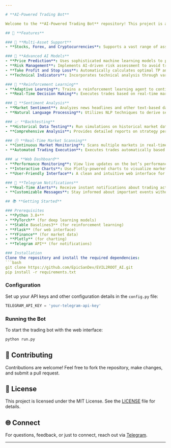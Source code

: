 ```yaml
---

# **AI-Powered Trading Bot**

Welcome to the **AI-Powered Trading Bot** repository! This project is a comprehensive, high-performance trading bot that integrates machine learning, reinforcement learning, and sentiment analysis to make informed trading decisions across multiple markets, including stocks, forex, and cryptocurrencies.

## 🌟 **Features**

### 🚀 **Multi-Asset Support**
- **Stocks, Forex, and Cryptocurrencies**: Supports a vast range of assets, including major stock symbols, forex pairs, and popular cryptocurrencies.

### 🧠 **Advanced AI Models**
- **Price Prediction**: Uses sophisticated machine learning models to predict future prices based on historical data.
- **Risk Management**: Implements AI-driven risk assessment to avoid trades with unfavorable risk/reward ratios.
- **Take Profit and Stop Loss**: Automatically calculates optimal TP and SL levels to maximize profits and minimize losses.
- **Technical Indicators**: Incorporates technical analysis through various indicators, including moving averages and RSI, to refine trading decisions.

### 🎯 **Reinforcement Learning**
- **Adaptive Learning**: Trains a reinforcement learning agent to continuously improve trading strategies based on past performance.
- **Real-Time Decision Making**: Executes trades based on real-time market data and dynamically adjusts strategies as markets evolve.

### 💬 **Sentiment Analysis**
- **Market Sentiment**: Analyzes news headlines and other text-based data to gauge market sentiment, which influences trading decisions.
- **Natural Language Processing**: Utilizes NLP techniques to derive sentiment scores from various sources, providing an additional layer of decision-making insight.

### 📈 **Backtesting**
- **Historical Data Testing**: Run simulations on historical market data to evaluate the performance of trading strategies before deploying them in live markets.
- **Comprehensive Analysis**: Provides detailed reports on strategy performance, including profit/loss, drawdowns, and other key metrics.

### 🕒 **Real-Time Market Scanning**
- **Continuous Market Monitoring**: Scans multiple markets in real-time to identify trading opportunities as they arise.
- **Automated Trading Execution**: Executes trades automatically based on pre-defined strategies and market conditions.

### 📊 **Web Dashboard**
- **Performance Monitoring**: View live updates on the bot’s performance, including CPU/GPU usage, trade execution, and financial metrics.
- **Interactive Charts**: Use Plotly-powered charts to visualize market data, trade history, and more.
- **User-Friendly Interface**: A clean and intuitive web interface for monitoring and controlling the trading bot.

### 🔔 **Telegram Notifications**
- **Real-Time Alerts**: Receive instant notifications about trading activity, model training updates, and system status directly to your Telegram account.
- **Customizable Messages**: Stay informed about important events without needing to be logged into the dashboard.

## 📚 **Getting Started**

### Prerequisites
- **Python 3.8+**
- **PyTorch** (for deep learning models)
- **Stable Baselines3** (for reinforcement learning)
- **Flask** (for web interface)
- **YFinance** (for market data)
- **Plotly** (for charting)
- **Telegram API** (for notifications)

### Installation
Clone the repository and install the required dependencies:
```bash
git clone https://github.com/EpicSanDev/EVIL2ROOT_AI.git
pip install -r requirements.txt
```

### Configuration
Set up your API keys and other configuration details in the `config.py` file:
```python
TELEGRAM_API_KEY = 'your-telegram-api-key'
```

### Running the Bot
To start the trading bot with the web interface:
```bash
python run.py
```

## 🤝 **Contributing**
Contributions are welcome! Feel free to fork the repository, make changes, and submit a pull request.

## 📄 **License**
This project is licensed under the MIT License. See the [LICENSE](LICENSE) file for details.

## 🌐 **Connect**
For questions, feedback, or just to connect, reach out via [Telegram](https://t.me/bastienjavaux).

---
```

